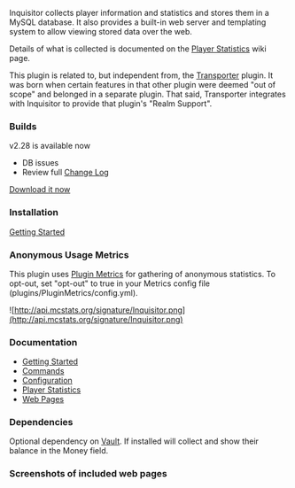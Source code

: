 Inquisitor collects player information and statistics and stores them in a MySQL database. It also provides a built-in web server and templating system to allow viewing stored data over the web.

Details of what is collected is documented on the [Player Statistics](PlayerStatistics.md) wiki page.

This plugin is related to, but independent from, the [Transporter](http://www.spigotmc.org/resources/transporter.281) plugin. It was born when certain features in that other plugin were deemed "out of scope" and belonged in a separate plugin. That said, Transporter integrates with Inquisitor to provide that plugin's "Realm Support".


### Builds ###
v2.28 is available now
  * DB issues
  * Review full [Change Log](ChangeLog.md)

[Download it now](https://drive.google.com/#folders/0BxZ8iKSazSneYnd0dTFFNjBnMzg)

### Installation ###
[Getting Started](GettingStarted.md)


### Anonymous Usage Metrics ###
This plugin uses [Plugin Metrics](http://mcstats.org) for gathering of anonymous statistics. To opt-out, set "opt-out" to true in your Metrics config file (plugins/PluginMetrics/config.yml).

![http://api.mcstats.org/signature/Inquisitor.png](http://api.mcstats.org/signature/Inquisitor.png)


### Documentation ###
  * [Getting Started](GettingStarted.md)
  * [Commands](Commands.md)
  * [Configuration](Configuration.md)
  * [Player Statistics](PlayerStatistics.md)
  * [Web Pages](WebPages.md)



### Dependencies ###
Optional dependency on [Vault](http://dev.bukkit.org/bukkit-plugins/vault). If installed will collect and show their balance in the Money field.



### Screenshots of included web pages ###
![![](http://i.imgur.com/mMGBVwFl.png)](http://i.imgur.com/mMGBVwF.png)

![![](http://i.imgur.com/bDOjbD5l.png)](http://i.imgur.com/bDOjbD5.png)
